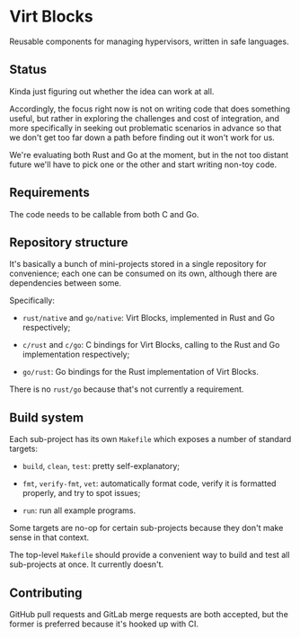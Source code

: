 # Virt Blocks

Reusable components for managing hypervisors, written in safe
languages.

## Status

Kinda just figuring out whether the idea can work at all.

Accordingly, the focus right now is not on writing code that does
something useful, but rather in exploring the challenges and cost of
integration, and more specifically in seeking out problematic
scenarios in advance so that we don't get too far down a path before
finding out it won't work for us.

We're evaluating both Rust and Go at the moment, but in the not too
distant future we'll have to pick one or the other and start writing
non-toy code.

## Requirements

The code needs to be callable from both C and Go.

## Repository structure

It's basically a bunch of mini-projects stored in a single repository
for convenience; each one can be consumed on its own, although there
are dependencies between some.

Specifically:

* `rust/native` and `go/native`: Virt Blocks, implemented in Rust and
  Go respectively;

* `c/rust` and `c/go`: C bindings for Virt Blocks, calling to the
  Rust and Go implementation respectively;

* `go/rust`: Go bindings for the Rust implementation of Virt Blocks.

There is no `rust/go` because that's not currently a requirement.

## Build system

Each sub-project has its own `Makefile` which exposes a number of
standard targets:

* `build`, `clean`, `test`: pretty self-explanatory;

* `fmt`, `verify-fmt`, `vet`: automatically format code, verify it
  is formatted properly, and try to spot issues;

* `run`: run all example programs.

Some targets are no-op for certain sub-projects because they don't
make sense in that context.

The top-level `Makefile` should provide a convenient way to build and
test all sub-projects at once. It currently doesn't.

## Contributing

GitHub pull requests and GitLab merge requests are both accepted, but
the former is preferred because it's hooked up with CI.
